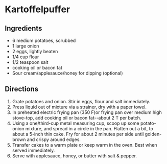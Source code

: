 Kartoffelpuffer
===============

Ingredients
-----------

- 6 medium potatoes, scrubbed
- 1 large onion
- 2 eggs, lightly beaten
- 1/4 cup flour
- 1/2 teaspoon salt
- cooking oil or bacon fat
- Sour cream/applesauce/honey for dipping (optional)

Directions
----------

1. Grate potatoes and onion. Stir in eggs, flour and salt immediately.
2. Press liquid out of mixture via a strainer, dry with a paper towel.
3. In preheated electric frying pan (350 F)or frying pan over medium high stove-top, add cooking oil or bacon fat--about 2 T per batch.
4. Using a one/third-cup metal measuring cup, scoop up some potato-onion mixture, and spread in a circle in the pan. Flatten out a bit, to about a 5-inch thin cake. Fry for about 2 minutes per side until golden-brown and crispy around edges.
5. Transfer cakes to a warm plate or keep warm in the oven. Best when served immediately.
6. Serve with applesauce, honey, or butter with salt & pepper.
